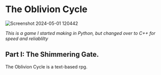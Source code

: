 # The Oblivion Cycle
![Screenshot 2024-05-01 120442](https://github.com/krynnlord/TheOblivionCycle/assets/17752352/0c93b022-4638-40f3-8d3f-25e9ca8d4d53)

*This is a game I started making in Python, but changed over to C++ for speed and reliablilty*

## Part I: The Shimmering Gate.

The Oblivion Cycle is a text-based rpg.

